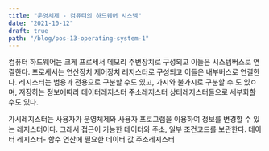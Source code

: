 ```yaml
---
title: "운영체제 - 컴퓨터의 하드웨어 시스템"
date: "2021-10-12"
draft: true
path: "/blog/pos-13-operating-system-1"
---
```


컴퓨터 하드웨어는 크게 프로세서 메모리 주변장치로 구성되고 이들은 시스템버스로 연결한다.
프로세서는 연산장치 제어장치 레지스터로 구성되고 이들은 내부버스로 연결한다.
레지스터는 범용과 전용으로 구분할 수도 있고, 가시와 불가시로 구분할 수 도 있ㅇ며, 저장하는 정보에따라 데이터레지스터 주소레지스터 상태레지스터들으로 세부화할수도 있다.

가시레지스터는 사용자가 운영체제와 사용자 프로그램을 이용하여 정보를 변경할 수 있는 레지스터이다. 그래서 접근이 가능한 데이터와 주소, 일부 조건코드를 보관한다.
데이터 레지스터- 함수 연산에 필요한 데이터 값
주소레지스터
